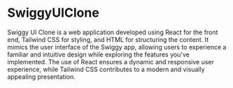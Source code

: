# SwiggyUIClone
Swiggy UI Clone is a web application developed using React for the front end, Tailwind CSS for styling, and HTML for structuring the content. It mimics the user interface of the Swiggy app, allowing users to experience a familiar and intuitive design while exploring the features you've implemented. The use of React ensures a dynamic and responsive user experience, while Tailwind CSS contributes to a modern and visually appealing presentation.
